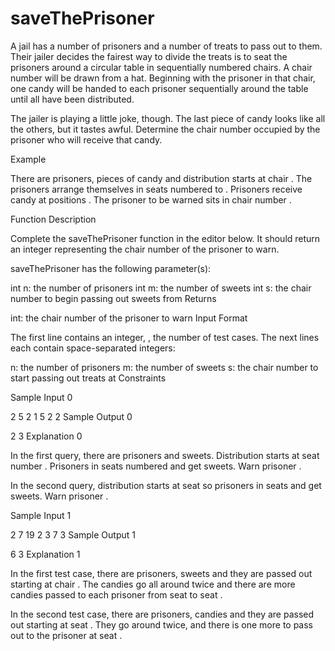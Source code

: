 # saveThePrisoner

A jail has a number of prisoners and a number of treats to pass out to them. Their jailer decides the fairest way to divide the treats is to seat the prisoners around a circular table in sequentially numbered chairs. A chair number will be drawn from a hat. Beginning with the prisoner in that chair, one candy will be handed to each prisoner sequentially around the table until all have been distributed.

The jailer is playing a little joke, though. The last piece of candy looks like all the others, but it tastes awful. Determine the chair number occupied by the prisoner who will receive that candy.

Example




There are  prisoners,  pieces of candy and distribution starts at chair . The prisoners arrange themselves in seats numbered  to . Prisoners receive candy at positions . The prisoner to be warned sits in chair number .

Function Description

Complete the saveThePrisoner function in the editor below. It should return an integer representing the chair number of the prisoner to warn.

saveThePrisoner has the following parameter(s):

int n: the number of prisoners
int m: the number of sweets
int s: the chair number to begin passing out sweets from
Returns

int: the chair number of the prisoner to warn
Input Format

The first line contains an integer, , the number of test cases.
The next  lines each contain  space-separated integers:

n: the number of prisoners
m: the number of sweets
s: the chair number to start passing out treats at
Constraints

Sample Input 0

2
5 2 1
5 2 2
Sample Output 0

2
3
Explanation 0

In the first query, there are  prisoners and  sweets. Distribution starts at seat number . Prisoners in seats numbered  and  get sweets. Warn prisoner .

In the second query, distribution starts at seat  so prisoners in seats  and  get sweets. Warn prisoner .

Sample Input 1

2
7 19 2
3 7 3
Sample Output 1

6
3
Explanation 1

In the first test case, there are  prisoners,  sweets and they are passed out starting at chair . The candies go all around twice and there are  more candies passed to each prisoner from seat  to seat .

In the second test case, there are  prisoners,  candies and they are passed out starting at seat . They go around twice, and there is one more to pass out to the prisoner at seat .
